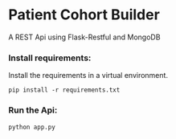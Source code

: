 # Patient Cohort Builder
A REST Api using Flask-Restful and MongoDB

### Install requirements: ###
Install the requirements in a virtual environment.
```
pip install -r requirements.txt
```

### Run the Api: ###
```
python app.py
```